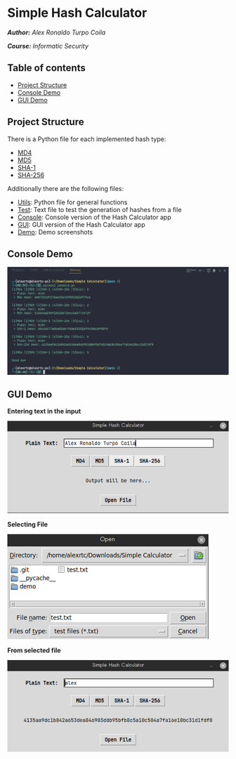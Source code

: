 # Simple Hash Calculator

_**Author:** Alex Ronaldo Turpo Coila_

_**Course:** Informatic Security_

## Table of contents

- [Project Structure](#project-structure)
- [Console Demo](#console-demo)
- [GUI Demo](#gui-demo)

## Project Structure

There is a Python file for each implemented hash type:

- [MD4](./md4.py)
- [MD5](./md5.py)
- [SHA-1](./sha1.py)
- [SHA-256](./sha256.py)

Additionally there are the following files:

- [Utils](./utils.py): Python file for general functions
- [Test](./test.txt): Text file to test the generation of hashes from a file
- [Console](./console.py): Console version of the Hash Calculator app
- [GUI](./gui.py): GUI version of the Hash Calculator app
- [Demo](./demo): Demo screenshots

## Console Demo

![Console Demo](./demo/console-demo.png)

## GUI Demo

**Entering text in the input**

![By input](./demo/gui-demo-by-input.png)

**Selecting File**

![Selecting file](./demo/gui-demo-select-file.png)

**From selected file**

![By file](./demo/gui-demo-by-file.png)
